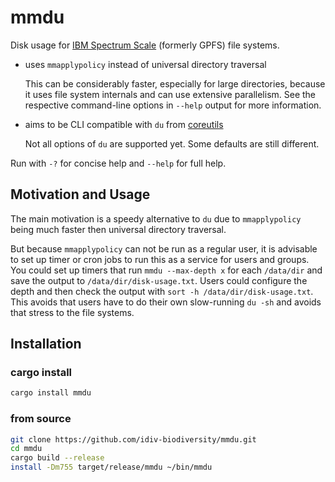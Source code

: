 mmdu
====

Disk usage for [IBM Spectrum Scale][] (formerly GPFS) file systems.

-   uses `mmapplypolicy` instead of universal directory traversal

    This can be considerably faster, especially for large directories, because
    it uses file system internals and can use extensive parallelism. See the
    respective command-line options in `--help` output for more information.

-   aims to be CLI compatible with `du` from [coreutils][]

    Not all options of `du` are supported yet. Some defaults are still
    different.

Run with `-?` for concise help and `--help` for full help.


Motivation and Usage
--------------------

The main motivation is a speedy alternative to `du` due to `mmapplypolicy`
being much faster then universal directory traversal.

But because `mmapplypolicy` can not be run as a regular user, it is advisable
to set up timer or cron jobs to run this as a service for users and groups. You
could set up timers that run `mmdu --max-depth x` for each `/data/dir` and save
the output to `/data/dir/disk-usage.txt`. Users could configure the depth and
then check the output with `sort -h /data/dir/disk-usage.txt`. This avoids that
users have to do their own slow-running `du -sh` and avoids that stress to the
file systems.


Installation
------------

### cargo install

```bash
cargo install mmdu
```

### from source

```bash
git clone https://github.com/idiv-biodiversity/mmdu.git
cd mmdu
cargo build --release
install -Dm755 target/release/mmdu ~/bin/mmdu
```


[IBM Spectrum Scale]: https://www.ibm.com/products/spectrum-scale
[coreutils]: https://www.gnu.org/software/coreutils/
